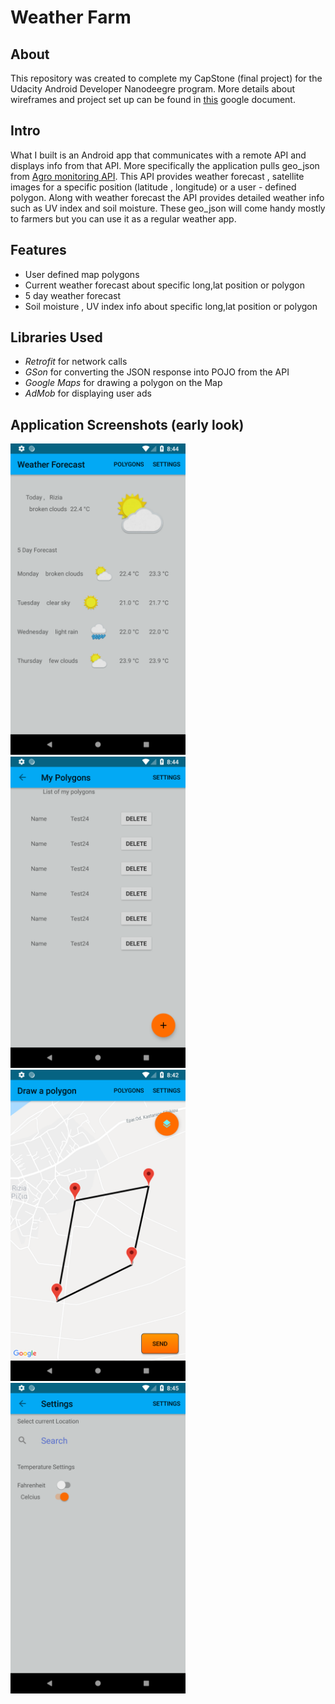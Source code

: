 # Weather Farm

## About
This repository was created to complete my CapStone (final project) for the Udacity Android Developer Nanodeegre program. More details about wireframes and project set up  can be found in [this](https://docs.google.com/document/d/1kfZbBL_QTtPswxH5rGvxP1bpDnqrdSG7aeU-KiPLwKg/edit?usp=sharing) google document.

## Intro
What I built is an Android app that communicates with a remote API and displays info from that API. More specifically the application pulls geo_json from [Agro monitoring API](https://agromonitoring.com/api/agro-api). This API provides weather forecast , satellite images for a specific position (latitude , longitude) or a user - defined polygon. Along with weather forecast the API provides detailed weather info such as  UV index and soil moisture. These geo_json will come handy mostly to farmers but you can use it as a regular weather app.

## Features

 - User defined map polygons
 - Current weather forecast about specific long,lat position or polygon
 - 5 day weather forecast
 - Soil moisture , UV index info about specific long,lat position or polygon


 ## Libraries Used

 - *Retrofit* for network calls
 - *GSon* for converting the JSON response into POJO from the API
 - *Google Maps* for drawing a polygon on the Map
 - *AdMob* for displaying user ads


 ## Application Screenshots (**early look**)

 <img src="appScreenshots/weather_forecast_screen.png" width=280px> <img src="appScreenshots/my_polygons_screen.png" width=280px> <img src="appScreenshots/map_screen.png" width=280px>  <img src="appScreenshots/settings_screen.png" width=280px>